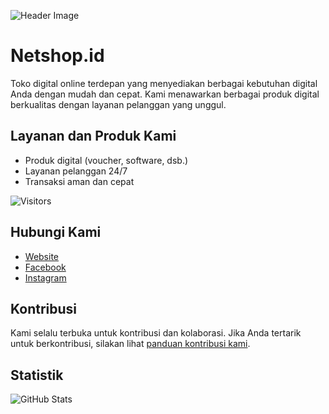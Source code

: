 ![Header Image](https://your-website.com/header-image.png)

# Netshop.id
Toko digital online terdepan yang menyediakan berbagai kebutuhan digital Anda dengan mudah dan cepat. Kami menawarkan berbagai produk digital berkualitas dengan layanan pelanggan yang unggul.

## Layanan dan Produk Kami
- Produk digital (voucher, software, dsb.)
- Layanan pelanggan 24/7
- Transaksi aman dan cepat

![Visitors](https://visitor-badge.glitch.me/badge?page_id=netshop.id.visitor-badge)

## Hubungi Kami
- [Website](https://netshop.id)
- [Facebook](https://facebook.com/netshop.id)
- [Instagram](https://instagram.com/netshop.id)

## Kontribusi
Kami selalu terbuka untuk kontribusi dan kolaborasi. Jika Anda tertarik untuk berkontribusi, silakan lihat [panduan kontribusi kami](https://github.com/netshop.id/CONTRIBUTING.md).

## Statistik
![GitHub Stats](https://github-readme-stats.vercel.app/api?username=netshop-id&show_icons=true&theme=dark)
